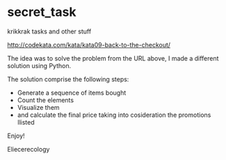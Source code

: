 # secret_task
krikkrak
tasks and other stuff

http://codekata.com/kata/kata09-back-to-the-checkout/

The idea was to solve the problem from the URL above, I 
made a different solution using Python.

The solution comprise the following steps:

- Generate a sequence of items bought
- Count the elements
- Visualize them
- and calculate the final price taking into cosideration the promotions llisted

Enjoy!

Eliecerecology
